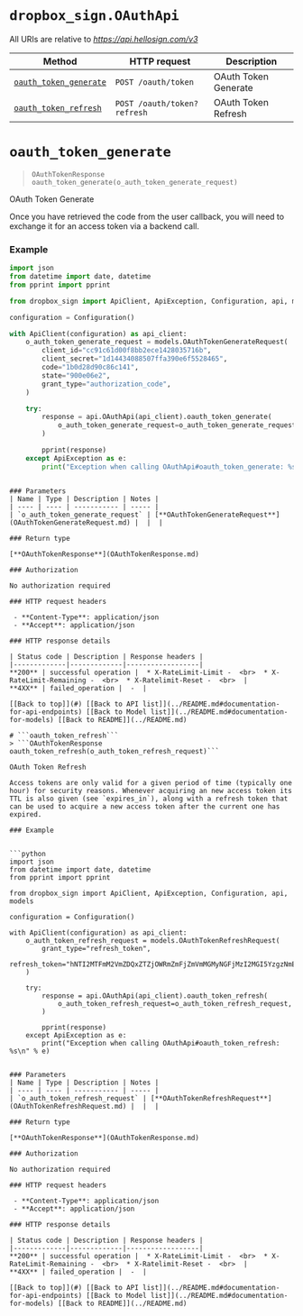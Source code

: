 # ```dropbox_sign.OAuthApi```

All URIs are relative to *https://api.hellosign.com/v3*

Method | HTTP request | Description
------------- | ------------- | -------------
|[```oauth_token_generate```](OAuthApi.md#oauth_token_generate) | ```POST /oauth/token``` | OAuth Token Generate|
|[```oauth_token_refresh```](OAuthApi.md#oauth_token_refresh) | ```POST /oauth/token?refresh``` | OAuth Token Refresh|


# ```oauth_token_generate```
> ```OAuthTokenResponse oauth_token_generate(o_auth_token_generate_request)```

OAuth Token Generate

Once you have retrieved the code from the user callback, you will need to exchange it for an access token via a backend call.

### Example


```python
import json
from datetime import date, datetime
from pprint import pprint

from dropbox_sign import ApiClient, ApiException, Configuration, api, models

configuration = Configuration()

with ApiClient(configuration) as api_client:
    o_auth_token_generate_request = models.OAuthTokenGenerateRequest(
        client_id="cc91c61d00f8bb2ece1428035716b",
        client_secret="1d14434088507ffa390e6f5528465",
        code="1b0d28d90c86c141",
        state="900e06e2",
        grant_type="authorization_code",
    )

    try:
        response = api.OAuthApi(api_client).oauth_token_generate(
            o_auth_token_generate_request=o_auth_token_generate_request,
        )

        pprint(response)
    except ApiException as e:
        print("Exception when calling OAuthApi#oauth_token_generate: %s\n" % e)

```
```

### Parameters
| Name | Type | Description | Notes |
| ---- | ---- | ----------- | ----- |
| `o_auth_token_generate_request` | [**OAuthTokenGenerateRequest**](OAuthTokenGenerateRequest.md) |  |  |

### Return type

[**OAuthTokenResponse**](OAuthTokenResponse.md)

### Authorization

No authorization required

### HTTP request headers

 - **Content-Type**: application/json
 - **Accept**: application/json

### HTTP response details

| Status code | Description | Response headers |
|-------------|-------------|------------------|
**200** | successful operation |  * X-RateLimit-Limit -  <br>  * X-RateLimit-Remaining -  <br>  * X-Ratelimit-Reset -  <br>  |
**4XX** | failed_operation |  -  |

[[Back to top]](#) [[Back to API list]](../README.md#documentation-for-api-endpoints) [[Back to Model list]](../README.md#documentation-for-models) [[Back to README]](../README.md)

# ```oauth_token_refresh```
> ```OAuthTokenResponse oauth_token_refresh(o_auth_token_refresh_request)```

OAuth Token Refresh

Access tokens are only valid for a given period of time (typically one hour) for security reasons. Whenever acquiring an new access token its TTL is also given (see `expires_in`), along with a refresh token that can be used to acquire a new access token after the current one has expired.

### Example


```python
import json
from datetime import date, datetime
from pprint import pprint

from dropbox_sign import ApiClient, ApiException, Configuration, api, models

configuration = Configuration()

with ApiClient(configuration) as api_client:
    o_auth_token_refresh_request = models.OAuthTokenRefreshRequest(
        grant_type="refresh_token",
        refresh_token="hNTI2MTFmM2VmZDQxZTZjOWRmZmFjZmVmMGMyNGFjMzI2MGI5YzgzNmE3",
    )

    try:
        response = api.OAuthApi(api_client).oauth_token_refresh(
            o_auth_token_refresh_request=o_auth_token_refresh_request,
        )

        pprint(response)
    except ApiException as e:
        print("Exception when calling OAuthApi#oauth_token_refresh: %s\n" % e)

```
```

### Parameters
| Name | Type | Description | Notes |
| ---- | ---- | ----------- | ----- |
| `o_auth_token_refresh_request` | [**OAuthTokenRefreshRequest**](OAuthTokenRefreshRequest.md) |  |  |

### Return type

[**OAuthTokenResponse**](OAuthTokenResponse.md)

### Authorization

No authorization required

### HTTP request headers

 - **Content-Type**: application/json
 - **Accept**: application/json

### HTTP response details

| Status code | Description | Response headers |
|-------------|-------------|------------------|
**200** | successful operation |  * X-RateLimit-Limit -  <br>  * X-RateLimit-Remaining -  <br>  * X-Ratelimit-Reset -  <br>  |
**4XX** | failed_operation |  -  |

[[Back to top]](#) [[Back to API list]](../README.md#documentation-for-api-endpoints) [[Back to Model list]](../README.md#documentation-for-models) [[Back to README]](../README.md)

